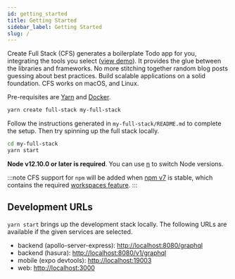 ```yaml
---
id: getting_started
title: Getting Started
sidebar_label: Getting Started
slug: /
---
```


Create Full Stack (CFS) generates a boilerplate Todo app for you, integrating the tools you select ([view demo](http://demo-full-stack.com/)). It provides the glue between the libraries and frameworks. No more stitching together random blog posts guessing about best practices. Build scalable applications on a solid foundation. CFS works on macOS, and Linux.

Pre-requisites are [Yarn](https://yarnpkg.com/getting-started/install#global-install) and [Docker](https://docs.docker.com/get-docker/).

```bash
yarn create full-stack my-full-stack
```

Follow the instructions generated in `my-full-stack/README.md` to complete the setup. Then try spinning up the full stack locally.

```bash
cd my-full-stack
yarn start
```

**Node v12.10.0 or later is required**. You can use [n](https://github.com/tj/n) to switch Node versions.

:::note
CFS support for `npm` will be added when [npm v7](https://blog.npmjs.org/post/626173315965468672/npm-v7-series-beta-release-and-semver-major) is stable, which contains the required [workspaces feature](https://github.com/npm/rfcs/blob/latest/accepted/0026-workspaces.md).
:::

## Development URLs

`yarn start` brings up the development stack locally. The following URLs are available if the given services are selected.

- backend (apollo-server-express): [http://localhost:8080/graphql](http://localhost:8080/graphql)
- backend (hasura): [http://localhost:8080/v1/graphql](http://localhost:8080/v1/graphql)
- mobile (expo devtools): [http://localhost:19003](http://localhost:19003)
- web: [http://localhost:3000](http://localhost:3000)
